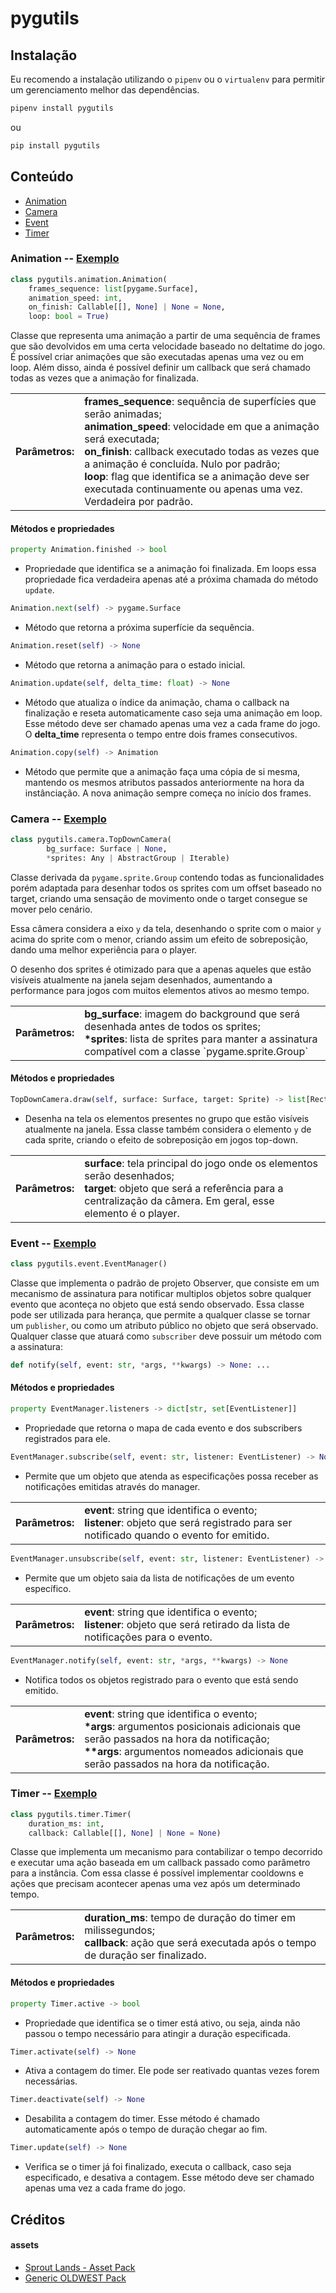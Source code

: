 pygutils
========

Instalação
----------

Eu recomendo a instalação utilizando o `pipenv` ou o `virtualenv` para permitir um gerenciamento melhor das dependências.

```bash
pipenv install pygutils
```

ou

```bash
pip install pygutils
```

Conteúdo
--------

- [Animation](#animation)
- [Camera](#camera)
- [Event](#event)
- [Timer](#timer)


<div id="animation" />

### Animation -- [Exemplo](https://github.com/LEMSantos/pygutils/blob/main/pygutils/examples/animation_example.py)

```python
class pygutils.animation.Animation(
    frames_sequence: list[pygame.Surface],
    animation_speed: int,
    on_finish: Callable[[], None] | None = None,
    loop: bool = True)
```

Classe que representa uma animação a partir de uma sequência de frames que são devolvidos em uma certa velocidade baseado no deltatime do jogo. É possível criar animações que são executadas apenas uma vez ou em loop. Além disso, ainda é possível definir um callback que será chamado todas as vezes que a animação for finalizada.

<table>
    <tr>
        <td><strong>Parâmetros:</strong></td>
        <td>
            <strong>frames_sequence</strong>: sequência de superfícies que serão animadas;<br>
            <strong>animation_speed</strong>: velocidade em que a animação será executada;<br>
            <strong>on_finish</strong>: callback executado todas as vezes que a animação é concluída. Nulo por padrão;<br>
            <strong>loop</strong>: flag que identifica se a animação deve ser executada continuamente ou apenas uma vez. Verdadeira por padrão.<br>
        </td>
    </tr>
</table>

#### Métodos e propriedades

```python
property Animation.finished -> bool
```
- Propriedade que identifica se a animação foi finalizada. Em loops essa propriedade fica verdadeira apenas até a próxima chamada do método `update`.

```python
Animation.next(self) -> pygame.Surface
```
- Método que retorna a próxima superfície da sequência.

```python
Animation.reset(self) -> None
```
- Método que retorna a animação para o estado inicial.

```python
Animation.update(self, delta_time: float) -> None
```
- Método que atualiza o índice da animação, chama o callback na finalização e reseta automaticamente caso seja uma animação em loop. Esse método deve ser chamado apenas uma vez a cada frame do jogo. O <strong>delta_time</strong> representa o tempo entre dois frames consecutivos.

```python
Animation.copy(self) -> Animation
```
- Método que permite que a animação faça uma cópia de si mesma, mantendo os mesmos atributos passados anteriormente na hora da instânciação. A nova animação sempre começa no início dos frames.


<div id="camera" />

### Camera -- [Exemplo](https://github.com/LEMSantos/pygutils/blob/main/pygutils/examples/camera_example.py)

```python
class pygutils.camera.TopDownCamera(
        bg_surface: Surface | None,
        *sprites: Any | AbstractGroup | Iterable)
```

Classe derivada da `pygame.sprite.Group` contendo todas as funcionalidades porém adaptada para desenhar todos os sprites com um offset baseado no target, criando uma sensação de movimento onde o target consegue se mover pelo cenário.

Essa câmera considera a eixo `y` da tela, desenhando o sprite com o maior `y` acima do sprite com o menor, criando assim um efeito de sobreposição, dando uma melhor experiência para o player.

O desenho dos sprites é otimizado para que a apenas aqueles que estão visíveis atualmente na janela sejam desenhados, aumentando a performance para jogos com muitos elementos ativos ao mesmo tempo.

<table>
    <tr>
        <td><strong>Parâmetros:</strong></td>
        <td>
            <strong>bg_surface</strong>: imagem do background que será desenhada antes de todos os sprites;<br>
            <strong>*sprites</strong>: lista de sprites para manter a assinatura compatível com a classe `pygame.sprite.Group`<br>
        </td>
    </tr>
</table>

#### Métodos e propriedades

```python
TopDownCamera.draw(self, surface: Surface, target: Sprite) -> list[Rect]
```
- Desenha na tela os elementos presentes no grupo que estão visíveis atualmente na janela. Essa classe também considera o elemento `y` de cada sprite, criando o efeito de sobreposição em jogos top-down.
<table align="center">
    <tr>
        <td><strong>Parâmetros:</strong></td>
        <td>
            <strong>surface</strong>: tela principal do jogo onde os elementos serão desenhados;<br>
            <strong>target</strong>: objeto que será a referência para a centralização da câmera. Em geral, esse elemento é o player.<br>
        </td>
    </tr>
</table>


<div id="event" />

### Event -- [Exemplo](https://github.com/LEMSantos/pygutils/blob/main/pygutils/examples/event_example.py)

```python
class pygutils.event.EventManager()
```

Classe que implementa o padrão de projeto Observer, que consiste em um mecanismo de assinatura para notificar multiplos objetos sobre qualquer evento que aconteça no objeto que está sendo observado. Essa classe pode ser utilizada para herança, que permite a qualquer classe se tornar um `publisher`, ou como um atributo público no objeto que será observado. Qualquer classe que atuará como `subscriber` deve possuir um método com a assinatura:

```python
def notify(self, event: str, *args, **kwargs) -> None: ...
```

#### Métodos e propriedades

```python
property EventManager.listeners -> dict[str, set[EventListener]]
```
- Propriedade que retorna o mapa de cada evento e dos subscribers registrados para ele.

```python
EventManager.subscribe(self, event: str, listener: EventListener) -> None
```
- Permite que um objeto que atenda as especificações possa receber as notificações emitidas através do manager.
<table align="center">
    <tr>
        <td><strong>Parâmetros:</strong></td>
        <td>
            <strong>event</strong>: string que identifica o evento;<br>
            <strong>listener</strong>: objeto que será registrado para ser notificado quando o evento for emitido.<br>
        </td>
    </tr>
</table>

```python
EventManager.unsubscribe(self, event: str, listener: EventListener) -> None
```
- Permite que um objeto saia da lista de notificações de um evento específico.
<table align="center">
    <tr>
        <td><strong>Parâmetros:</strong></td>
        <td>
            <strong>event</strong>: string que identifica o evento;<br>
            <strong>listener</strong>: objeto que será retirado da lista de notificações para o evento.<br>
        </td>
    </tr>
</table>

```python
EventManager.notify(self, event: str, *args, **kwargs) -> None
```
- Notifica todos os objetos registrado para o evento que está sendo emitido.
<table align="center">
    <tr>
        <td><strong>Parâmetros:</strong></td>
        <td>
            <strong>event</strong>: string que identifica o evento;<br>
            <strong>*args</strong>: argumentos posicionais adicionais que serão passados na hora da notificação;<br>
            <strong>**args</strong>: argumentos nomeados adicionais que serão passados na hora da notificação.<br>
        </td>
    </tr>
</table>


<div id="timer" />

### Timer -- [Exemplo](https://github.com/LEMSantos/pygutils/blob/main/pygutils/examples/timer_example.py)

```python
class pygutils.timer.Timer(
    duration_ms: int,
    callback: Callable[[], None] | None = None)
```

Classe que implementa um mecanismo para contabilizar o tempo decorrido e executar uma ação baseada em um callback passado como parâmetro para a instância. Com essa classe é possível implementar cooldowns e ações que precisam acontecer apenas uma vez após um determinado tempo.

<table>
    <tr>
        <td><strong>Parâmetros:</strong></td>
        <td>
            <strong>duration_ms</strong>: tempo de duração do timer em milissegundos;<br>
            <strong>callback</strong>: ação que será executada após o tempo de duração ser finalizado.<br>
        </td>
    </tr>
</table>

#### Métodos e propriedades

```python
property Timer.active -> bool
```
- Propriedade que identifica se o timer está ativo, ou seja, ainda não passou o tempo necessário para atingir a duração especificada.

```python
Timer.activate(self) -> None
```
- Ativa a contagem do timer. Ele pode ser reativado quantas vezes forem necessárias.

```python
Timer.deactivate(self) -> None
```
- Desabilita a contagem do timer. Esse método é chamado automaticamente após o tempo de duração chegar ao fim.

```python
Timer.update(self) -> None
```
- Verifica se o timer já foi finalizado, executa o callback, caso seja especificado, e desativa a contagem. Esse método deve ser chamado apenas uma vez a cada frame do jogo.


Créditos
--------

#### assets

- [Sprout Lands - Asset Pack](https://cupnooble.itch.io/sprout-lands-asset-pack)
- [Generic OLDWEST Pack](https://bakudas.itch.io/generic-oldwest-pack)
